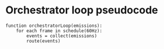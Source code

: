 # Orchestrator loop pseudocode

```pseudo
function orchestratorLoop(emissions):
    for each frame in schedule(60Hz):
        events = collect(emissions)
        route(events)
```
